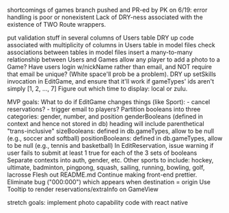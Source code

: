 shortcomings of games branch pushed and PR-ed by PK on  6/19:
    error handling is poor or nonexistent
    Lack of DRY-ness associated with the existence of TWO Route wrappers.

put validation stuff in several columns of Users table
DRY up code associated with multiplicity of columns in Users table
in model files check associations between tables
in model files insert a many-to-many relationship between Users and Games
allow any player to add a photo to a Game?
Have users login w/nickName rather than email, and NOT require that email be unique? (White space'll prob be a problem).
DRY up setSkills invocation in EditGame, and ensure that it'll work if gameTypes' ids aren't simply [1, 2, ..., 7]
Figure out which time to display: local or zulu.

MVP goals:
    What to do if EditGame changes things (like Sport):
        - cancel reservations?
        - trigger email to players?
    Partition booleans into three categories: gender, number, and position
        genderBooleans (defined in context and hence not stored in db)
            heading will include parenthetical "trans-inclusive"
        sizeBooleans: defined in db.gameTypes, allow to be null (e.g., soccer and softball)
        positionBooleans: defined in db.gameTypes, allow to be null (e.g., tennis and basketball)
    In EditReservation, issue warning if user fails to submit at least 1 true for each of the 3 sets of booleans
    Separate contexts into auth, gender, etc.
    Other sports to include:
        hockey, ultimate, badminton, pingpong, squash, sailing, running, bowling, golf, lacrosse
    Flesh out README.md
    Continue making front-end prettier.
    Eliminate bug ("000:000") which appears when destination = origin
    Use Tooltip to render reservations/extraInfo on GameView

stretch goals:
    implement photo capability
    code with react native

